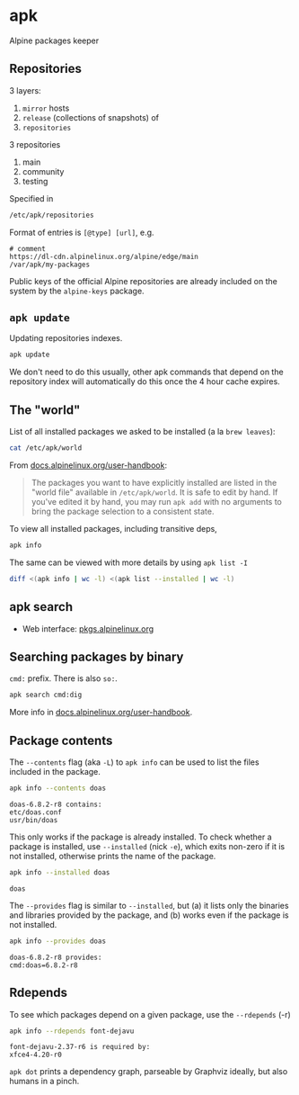 # apk

Alpine packages keeper

## Repositories

3 layers:

1. `mirror` hosts
2. `release` (collections of snapshots) of
3. `repositories`

3 repositories

1. main
2. community
3. testing

Specified in

```sh
/etc/apk/repositories
```

Format of entries is `[@type] [url]`, e.g.
```
# comment
https://dl-cdn.alpinelinux.org/alpine/edge/main
/var/apk/my-packages
```

Public keys of the official Alpine repositories are already included on the
system by the `alpine-keys` package.

## `apk update`

Updating repositories indexes.

```sh
apk update
```

We don't need to do this usually, other apk commands that depend on the
repository index will automatically do this once the 4 hour cache expires.

## The "world"

List of all installed packages we asked to be installed (a la `brew leaves`):

```sh
cat /etc/apk/world
```

From
[docs.alpinelinux.org/user-handbook](https://docs.alpinelinux.org/user-handbook/0.1a/Working/apk.html#_world):

> The packages you want to have explicitly installed are listed in the "world
> file" available in `/etc/apk/world`. It is safe to edit by hand. If you've
> edited it by hand, you may run `apk add` with no arguments to bring the
> package selection to a consistent state.

To view all installed packages, including transitive deps,

```sh
apk info
```

The same can be viewed with more details by using `apk list -I`

```sh
diff <(apk info | wc -l) <(apk list --installed | wc -l)
```

## apk search

- Web interface: [pkgs.alpinelinux.org](https://pkgs.alpinelinux.org)

## Searching packages by binary

`cmd:` prefix. There is also `so:`.

```sh
apk search cmd:dig
```

More info in
[docs.alpinelinux.org/user-handbook](https://docs.alpinelinux.org/user-handbook/0.1a/Working/apk.html#_searching_for_packages).

## Package contents

The `--contents` flag (aka `-L`) to `apk info` can be used to list the files
included in the package.

```sh
apk info --contents doas
```
```
doas-6.8.2-r8 contains:
etc/doas.conf
usr/bin/doas
```

This only works if the package is already installed. To check whether a package
is installed, use `--installed` (nick `-e`), which exits non-zero if it is not
installed, otherwise prints the name of the package.

```sh
apk info --installed doas
```
```
doas
```

The `--provides` flag is similar to `--installed`, but (a) it lists only the
binaries and libraries provided by the package, and (b) works even if the
package is not installed.

```sh
apk info --provides doas
```
```
doas-6.8.2-r8 provides:
cmd:doas=6.8.2-r8
```

## Rdepends

To see which packages depend on a given package, use the `--rdepends` (-r)

```sh
apk info --rdepends font-dejavu
```
```
font-dejavu-2.37-r6 is required by:
xfce4-4.20-r0
```

`apk dot` prints a dependency graph, parseable by Graphviz ideally, but also
humans in a pinch.



